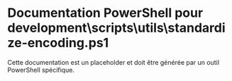 # Documentation PowerShell pour development\scripts\utils\standardize-encoding.ps1

Cette documentation est un placeholder et doit être générée par un outil PowerShell spécifique.
